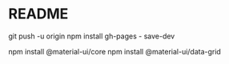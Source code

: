 # README

git push -u origin
npm install gh-pages - save-dev

npm install @material-ui/core
npm install @material-ui/data-grid
